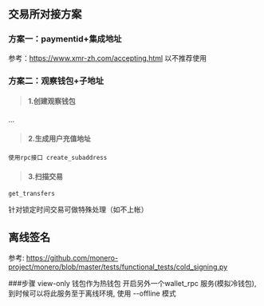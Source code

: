 ## 交易所对接方案

### 方案一：paymentid+集成地址
参考：https://www.xmr-zh.com/accepting.html
以不推荐使用
### 方案二：观察钱包+子地址
>#### 1.创建观察钱包
...
>#### 2.生成用户充值地址
```使用rpc接口 create_subaddress```

>#### 3.扫描交易
```get_transfers```

针对锁定时间交易可做特殊处理（如不上帐）


## 离线签名
参考: https://github.com/monero-project/monero/blob/master/tests/functional_tests/cold_signing.py

###步骤
view-only 钱包作为热钱包
开启另外一个wallet_rpc 服务(模拟冷钱包), 到时候可以将此服务至于离线环境, 使用 --offline 模式
